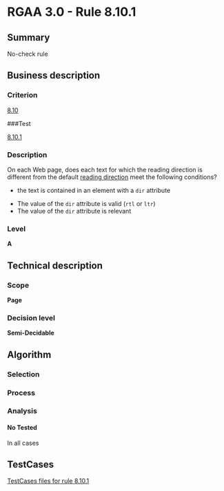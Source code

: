 # RGAA 3.0 -  Rule 8.10.1

## Summary

No-check rule

## Business description

### Criterion

[8.10](http://asqatasun.github.io/RGAA--3.0--EN/RGAA3.0_Criteria_English_version_v1.html#crit-8-10)

###Test

[8.10.1](http://asqatasun.github.io/RGAA--3.0--EN/RGAA3.0_Criteria_English_version_v1.html#test-8-10-1)

### Description
On each Web page, does
    each text for which the reading direction is different
    from the default <a href="http://asqatasun.github.io/RGAA--3.0--EN/RGAA3.0_Glossary_English_version_v1.html#mSensLecture">reading
  direction</a> meet the following conditions?
    <ul><li> the text is contained in an element with a <code>dir</code>
   attribute</li>
  <li> The value of the <code>dir</code> attribute is valid (<code>rtl</code> or
   <code>ltr</code>)</li>
  <li> The value of the <code>dir</code> attribute is relevant</li>
    </ul> 


### Level

**A**

## Technical description

### Scope

**Page**

### Decision level

**Semi-Decidable**

## Algorithm

### Selection

### Process

### Analysis

#### No Tested 

In all cases



##  TestCases 

[TestCases files for rule 8.10.1](https://gitlab.com/asqatasun/Asqatasun/-/tree/master/rules/rules-rgaa3.0/src/test/resources/testcases/rgaa30/Rgaa30Rule081001/) 


